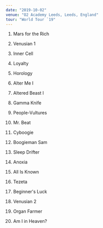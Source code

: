 ```yaml
---
date: "2019-10-02"
venue: "O2 Academy Leeds, Leeds, England"
tour: "World Tour `19"
---
```



 1. Mars for the Rich

 2. Venusian 1

 3. Inner Cell

 4. Loyalty

 5. Horology

 6. Alter Me I

 7. Altered Beast I

 8. Gamma Knife

 9. People-Vultures

10. Mr. Beat

11. Cyboogie

12. Boogieman Sam

13. Sleep Drifter

14. Anoxia

15. All Is Known

16. Tezeta

17. Beginner's Luck

18. Venusian 2

19. Organ Farmer

20. Am I in Heaven?


